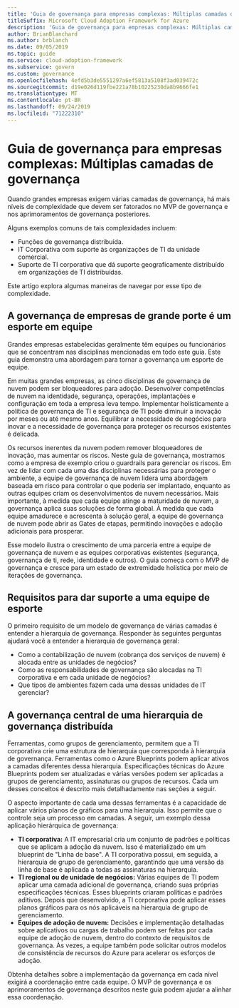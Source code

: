 ```yaml
---
title: 'Guia de governança para empresas complexas: Múltiplas camadas de governança'
titleSuffix: Microsoft Cloud Adoption Framework for Azure
description: 'Guia de governança para empresas complexas: Múltiplas camadas de governança'
author: BrianBlanchard
ms.author: brblanch
ms.date: 09/05/2019
ms.topic: guide
ms.service: cloud-adoption-framework
ms.subservice: govern
ms.custom: governance
ms.openlocfilehash: 4efd5b3de5551297a6ef5813a5108f3ad039472c
ms.sourcegitcommit: d19e026d119fbe221a78b10225230da8b9666fe1
ms.translationtype: MT
ms.contentlocale: pt-BR
ms.lasthandoff: 09/24/2019
ms.locfileid: "71222310"
---
```

# <a name="governance-guide-for-complex-enterprises-multiple-layers-of-governance"></a>Guia de governança para empresas complexas: Múltiplas camadas de governança

Quando grandes empresas exigem várias camadas de governança, há mais níveis de complexidade que devem ser fatorados no MVP de governança e nos aprimoramentos de governança posteriores.

Alguns exemplos comuns de tais complexidades incluem:

- Funções de governança distribuída.
- IT Corporativa com suporte às organizações de TI da unidade comercial.
- Suporte de TI corporativa que dá suporte geograficamente distribuído em organizações de TI distribuídas.

Este artigo explora algumas maneiras de navegar por esse tipo de complexidade.

## <a name="large-enterprise-governance-is-a-team-sport"></a>A governança de empresas de grande porte é um esporte em equipe

Grandes empresas estabelecidas geralmente têm equipes ou funcionários que se concentram nas disciplinas mencionadas em todo este guia. Este guia demonstra uma abordagem para tornar a governança um esporte de equipe.

Em muitas grandes empresas, as cinco disciplinas de governança de nuvem podem ser bloqueadores para adoção. Desenvolver competências de nuvem na identidade, segurança, operações, implantações e configuração em toda a empresa leva tempo. Implementar holisticamente a política de governança de TI e segurança de TI pode diminuir a inovação por meses ou até mesmo anos. Equilibrar a necessidade de negócios para inovar e a necessidade de governança para proteger os recursos existentes é delicada.

Os recursos inerentes da nuvem podem remover bloqueadores de inovação, mas aumentar os riscos. Neste guia de governança, mostramos como a empresa de exemplo criou o guardrails para gerenciar os riscos. Em vez de lidar com cada uma das disciplinas necessárias para proteger o ambiente, a equipe de governança de nuvem lidera uma abordagem baseada em risco para controlar o que poderia ser implantado, enquanto as outras equipes criam os desenvolvimentos de nuvem necessários. Mais importante, à medida que cada equipe atinge a maturidade de nuvem, a governança aplica suas soluções de forma global. À medida que cada equipe amadurece e acrescenta à solução geral, a equipe de governança de nuvem pode abrir as Gates de etapas, permitindo inovações e adoção adicionais para prosperar.

Esse modelo ilustra o crescimento de uma parceria entre a equipe de governança de nuvem e as equipes corporativas existentes (segurança, governança de ti, rede, identidade e outros). O guia começa com o MVP de governança e cresce para um estado de extremidade holística por meio de iterações de governança.

## <a name="requirements-to-supporting-such-a-team-sport"></a>Requisitos para dar suporte a uma equipe de esporte

O primeiro requisito de um modelo de governança de várias camadas é entender a hierarquia de governança. Responder às seguintes perguntas ajudará você a entender a hierarquia de governança geral:

- Como a contabilização de nuvem (cobrança dos serviços de nuvem) é alocada entre as unidades de negócios?
- Como as responsabilidades de governança são alocadas na TI corporativa e em cada unidade de negócios?
- Que tipos de ambientes fazem cada uma dessas unidades de IT gerenciar?

## <a name="central-governance-of-a-distributed-governance-hierarchy"></a>A governança central de uma hierarquia de governança distribuída

Ferramentas, como grupos de gerenciamento, permitem que a TI corporativa crie uma estrutura de hierarquia que corresponda à hierarquia de governança. Ferramentas como o Azure Blueprints podem aplicar ativos a camadas diferentes dessa hierarquia. Especificações técnicas do Azure Blueprints podem ser atualizadas e várias versões podem ser aplicadas a grupos de gerenciamento, assinaturas ou grupos de recursos. Cada um desses conceitos é descrito mais detalhadamente nas seções a seguir.

O aspecto importante de cada uma dessas ferramentas é a capacidade de aplicar vários planos de gráficos para uma hierarquia. Isso permite que o controle seja um processo em camadas. A seguir, um exemplo dessa aplicação hierárquica de governança:

- **TI corporativa:** A IT empresarial cria um conjunto de padrões e políticas que se aplicam a adoção da nuvem. Isso é materializado em um blueprint de "Linha de base". A TI corporativa possui, em seguida, a hierarquia de grupo de gerenciamento, garantindo que uma versão da linha de base é aplicada a todas as assinaturas na hierarquia.
- **TI regional ou de unidade de negócios:** Várias equipes de TI podem aplicar uma camada adicional de governança, criando suas próprias especificações técnicas. Esses blueprints criaram políticas e padrões aditivos. Depois que desenvolvido, a TI corporativa pode aplicar esses planos gráficos para os nós aplicáveis na hierarquia de grupo de gerenciamento.
- **Equipes de adoção de nuvem:** Decisões e implementação detalhadas sobre aplicativos ou cargas de trabalho podem ser feitas por cada equipe de adoção de nuvem, dentro do contexto de requisitos de governança. Às vezes, a equipe também pode solicitar outros modelos de consistência de recursos do Azure para acelerar os esforços de adoção.

Obtenha detalhes sobre a implementação da governança em cada nível exigirá a coordenação entre cada equipe. O MVP de governança e os aprimoramentos de governança descritos neste guia podem ajudar a alinhar essa coordenação.

